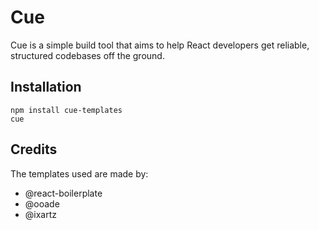 # Cue

Cue is a simple build tool that aims to help React developers get reliable, structured codebases off the ground.

## Installation
    npm install cue-templates
    cue

## Credits
The templates used are made by:
- @react-boilerplate
- @ooade
- @ixartz